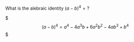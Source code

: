 What is the alebraic identity $(a-b)^4 = ?$
<!--question-->
$$$
(a-b)^4 = a^4 - 4a^3b + 6a^2b^2 - 4ab^3 + b^4
$$$
